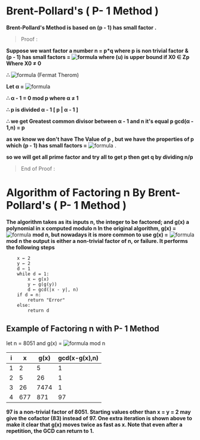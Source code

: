 # Brent-Pollard's ( P- 1 Method )

**Brent-Pollard's Method is based on (p - 1) has small factor .**
> Proof :

**Suppose we want factor a number n = p*q  where p is non trivial factor & (p - 1) has small factors = ![formula](https://render.githubusercontent.com/render/math?math=u1%20*%20u2%20*%20u3%20.....%20uk%20%20,%20ui%20%3C%20u) where (u) is upper bound if X0 ∈ Zp Where X0 ≠ 0**

**∴** ![formula](https://render.githubusercontent.com/render/math?math=X0^{x(p-1)}mod%20p=(X0^{x})^{(p-1)}mod%20p=1) (Fermat Therom)

**Let α =** ![formula](https://render.githubusercontent.com/render/math?math=X0^{x(p-1)}) 

**∴ α - 1 = 0 mod p where α ≠ 1**

**∴ p is divided α - 1 [ p | α - 1 ]**

**∴ we get Greatest common divisor between α - 1 and n it's equal p gcd(α - 1,n) = p**

**as we know we don't have The Value of p , but we have the properties of p which  (p - 1) has small factors =** ![formula](https://render.githubusercontent.com/render/math?math=u1%20*%20u2%20*%20u3%20.....%20uk%20%20,%20ui%20%3C%20u) .

**so we will get all prime factor and try all to get p then get q by dividing n/p**

> End of Proof :

# Algorithm of Factoring n By Brent-Pollard's ( P- 1 Method )

**The algorithm takes as its inputs n, the integer to be factored; and g(x) a polynomial in x computed modulo n In the original algorithm, g(x) =** ![formula](https://render.githubusercontent.com/render/math?math=x^{2}-1) **mod n, but nowadays it is more common to use g(x) =** ![formula](https://render.githubusercontent.com/render/math?math=x^{2}%2B1) **mod n the output is either a non-trivial factor of n, or failure. It performs the following steps**

```
    x ← 2
    y ← 2
    d ← 1
    while d = 1:
        x ← g(x)
        y ← g(g(y))
        d ← gcd(|x - y|, n)
    if d = n: 
        return "Error"
    else:
        return d
```

## Example of Factoring n with P- 1 Method

let n = 8051 and g(x) = ![formula](https://render.githubusercontent.com/render/math?math=x^{2}%2B1) mod n

| i  | x |	g(x)  | gcd(x-g(x),n) |
| ------------- | ------------- | ------------- | ------------- |
| 1  | 2  | 5  | 1  |
| 2  | 5  | 26  | 1  |
| 3  | 26  | 7474  | 1  |
| 4  | 677  | 871  | 97  |


**97 is a non-trivial factor of 8051. Starting values other than x = y = 2 may give the cofactor (83) instead of 97. One extra iteration is shown above to make it clear that g(x) moves twice as fast as x. Note that even after a repetition, the GCD can return to 1.**
